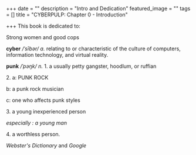 +++
date = ""
description = "Intro and Dedication"
featured_image = ""
tags = []
title = "CYBERPULP: Chapter 0 - Introduction"

+++
This book is dedicated to:

Strong women and good cops

**cyber** _/ˈsībər/ a._ relating to or characteristic of the culture of computers, information technology, and virtual reality.

**punk** _/ˈpəŋk/ n._ 1. a usually petty gangster, hoodlum, or ruffian

2\. a: PUNK ROCK

b: a punk rock musician

c: one who affects punk styles

3\. a young inexperienced person

_especially : a young man_

4\. a worthless person.

_Webster's Dictionary_ and _Google_